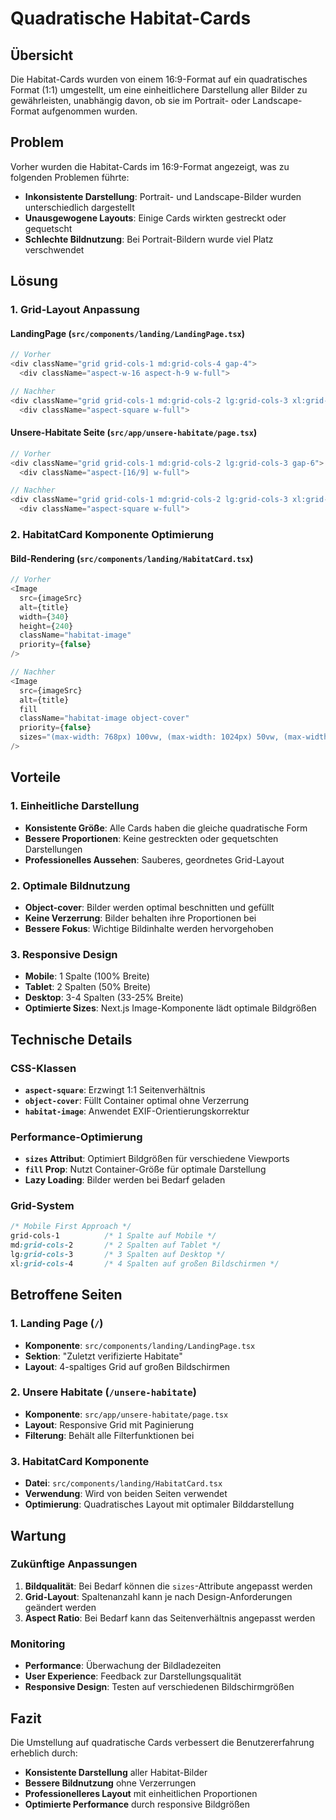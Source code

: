# Quadratische Habitat-Cards

## Übersicht

Die Habitat-Cards wurden von einem 16:9-Format auf ein quadratisches Format (1:1) umgestellt, um eine einheitlichere Darstellung aller Bilder zu gewährleisten, unabhängig davon, ob sie im Portrait- oder Landscape-Format aufgenommen wurden.

## Problem

Vorher wurden die Habitat-Cards im 16:9-Format angezeigt, was zu folgenden Problemen führte:
- **Inkonsistente Darstellung**: Portrait- und Landscape-Bilder wurden unterschiedlich dargestellt
- **Unausgewogene Layouts**: Einige Cards wirkten gestreckt oder gequetscht
- **Schlechte Bildnutzung**: Bei Portrait-Bildern wurde viel Platz verschwendet

## Lösung

### 1. Grid-Layout Anpassung

#### LandingPage (`src/components/landing/LandingPage.tsx`)
```typescript
// Vorher
<div className="grid grid-cols-1 md:grid-cols-4 gap-4">
  <div className="aspect-w-16 aspect-h-9 w-full">

// Nachher  
<div className="grid grid-cols-1 md:grid-cols-2 lg:grid-cols-3 xl:grid-cols-4 gap-4">
  <div className="aspect-square w-full">
```

#### Unsere-Habitate Seite (`src/app/unsere-habitate/page.tsx`)
```typescript
// Vorher
<div className="grid grid-cols-1 md:grid-cols-2 lg:grid-cols-3 gap-6">
  <div className="aspect-[16/9] w-full">

// Nachher
<div className="grid grid-cols-1 md:grid-cols-2 lg:grid-cols-3 xl:grid-cols-4 gap-6">
  <div className="aspect-square w-full">
```

### 2. HabitatCard Komponente Optimierung

#### Bild-Rendering (`src/components/landing/HabitatCard.tsx`)
```typescript
// Vorher
<Image 
  src={imageSrc} 
  alt={title}
  width={340}
  height={240}
  className="habitat-image"
  priority={false}
/>

// Nachher
<Image 
  src={imageSrc} 
  alt={title}
  fill
  className="habitat-image object-cover"
  priority={false}
  sizes="(max-width: 768px) 100vw, (max-width: 1024px) 50vw, (max-width: 1280px) 33vw, 25vw"
/>
```

## Vorteile

### 1. Einheitliche Darstellung
- **Konsistente Größe**: Alle Cards haben die gleiche quadratische Form
- **Bessere Proportionen**: Keine gestreckten oder gequetschten Darstellungen
- **Professionelles Aussehen**: Sauberes, geordnetes Grid-Layout

### 2. Optimale Bildnutzung
- **Object-cover**: Bilder werden optimal beschnitten und gefüllt
- **Keine Verzerrung**: Bilder behalten ihre Proportionen bei
- **Bessere Fokus**: Wichtige Bildinhalte werden hervorgehoben

### 3. Responsive Design
- **Mobile**: 1 Spalte (100% Breite)
- **Tablet**: 2 Spalten (50% Breite)
- **Desktop**: 3-4 Spalten (33-25% Breite)
- **Optimierte Sizes**: Next.js Image-Komponente lädt optimale Bildgrößen

## Technische Details

### CSS-Klassen
- **`aspect-square`**: Erzwingt 1:1 Seitenverhältnis
- **`object-cover`**: Füllt Container optimal ohne Verzerrung
- **`habitat-image`**: Anwendet EXIF-Orientierungskorrektur

### Performance-Optimierung
- **`sizes` Attribut**: Optimiert Bildgrößen für verschiedene Viewports
- **`fill` Prop**: Nutzt Container-Größe für optimale Darstellung
- **Lazy Loading**: Bilder werden bei Bedarf geladen

### Grid-System
```css
/* Mobile First Approach */
grid-cols-1          /* 1 Spalte auf Mobile */
md:grid-cols-2       /* 2 Spalten auf Tablet */
lg:grid-cols-3       /* 3 Spalten auf Desktop */
xl:grid-cols-4       /* 4 Spalten auf großen Bildschirmen */
```

## Betroffene Seiten

### 1. Landing Page (`/`)
- **Komponente**: `src/components/landing/LandingPage.tsx`
- **Sektion**: "Zuletzt verifizierte Habitate"
- **Layout**: 4-spaltiges Grid auf großen Bildschirmen

### 2. Unsere Habitate (`/unsere-habitate`)
- **Komponente**: `src/app/unsere-habitate/page.tsx`
- **Layout**: Responsive Grid mit Paginierung
- **Filterung**: Behält alle Filterfunktionen bei

### 3. HabitatCard Komponente
- **Datei**: `src/components/landing/HabitatCard.tsx`
- **Verwendung**: Wird von beiden Seiten verwendet
- **Optimierung**: Quadratisches Layout mit optimaler Bilddarstellung

## Wartung

### Zukünftige Anpassungen
1. **Bildqualität**: Bei Bedarf können die `sizes`-Attribute angepasst werden
2. **Grid-Layout**: Spaltenanzahl kann je nach Design-Anforderungen geändert werden
3. **Aspect Ratio**: Bei Bedarf kann das Seitenverhältnis angepasst werden

### Monitoring
- **Performance**: Überwachung der Bildladezeiten
- **User Experience**: Feedback zur Darstellungsqualität
- **Responsive Design**: Testen auf verschiedenen Bildschirmgrößen

## Fazit

Die Umstellung auf quadratische Cards verbessert die Benutzererfahrung erheblich durch:
- **Konsistente Darstellung** aller Habitat-Bilder
- **Bessere Bildnutzung** ohne Verzerrungen
- **Professionelleres Layout** mit einheitlichen Proportionen
- **Optimierte Performance** durch responsive Bildgrößen 